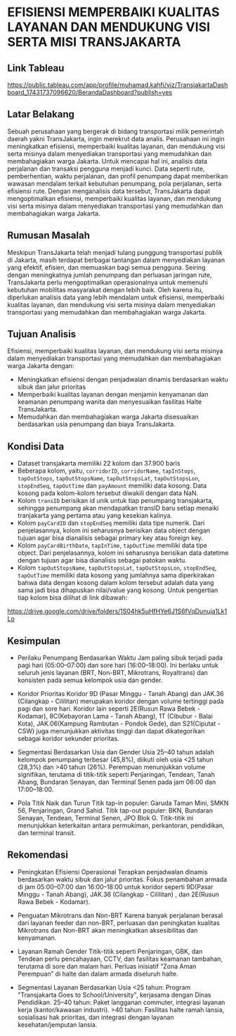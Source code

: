 # EFISIENSI MEMPERBAIKI KUALITAS LAYANAN DAN MENDUKUNG VISI SERTA MISI TRANSJAKARTA

## Link Tableau
https://public.tableau.com/app/profile/muhamad.kahfi/viz/TransjakartaDashboard_17431737096620/BerandaDashboard?publish=yes

## Latar Belakang
Sebuah perusahaan yang bergerak di bidang transportasi milik pemerintah daerah yakni TransJakarta, ingin merekrut data analis. Perusahaan ini ingin meningkatkan efisiensi, memperbaiki kualitas layanan, dan mendukung visi serta misinya dalam menyediakan transportasi yang memudahkan dan membahagiakan warga Jakarta. 
Untuk mencapai hal ini, analisis data perjalanan dan transaksi pengguna menjadi kunci. Data seperti rute, pemberhentian, waktu perjalanan, dan profil penumpang dapat memberikan wawasan mendalam terkait kebutuhan penumpang, pola perjalanan, serta efisiensi rute. Dengan menganalisis data tersebut, TransJakarta dapat mengoptimalkan efisiensi, memperbaiki kualitas layanan, dan mendukung visi serta misinya dalam menyediakan transportasi yang memudahkan dan membahagiakan warga Jakarta.

## Rumusan Masalah
Meskipun TransJakarta telah menjadi tulang punggung transportasi publik di Jakarta, masih terdapat berbagai tantangan dalam menyediakan layanan yang efektif, efisien, dan memuaskan bagi semua pengguna. Seiring dengan meningkatnya jumlah penumpang dan perluasan jaringan rute, TransJakarta perlu mengoptimalkan operasionalnya untuk memenuhi kebutuhan mobilitas masyarakat dengan lebih baik. 
Oleh karena itu, diperlukan analisis data yang lebih mendalam untuk efisiensi, memperbaiki kualitas layanan, dan mendukung visi serta misinya dalam menyediakan transportasi yang memudahkan dan membahagiakan warga Jakarta.

## Tujuan Analisis
Efisiensi, memperbaiki kualitas layanan, dan mendukung visi serta misinya dalam menyediakan transportasi yang memudahkan dan membahagiakan warga Jakarta dengan:
- Meningkatkan efisiensi dengan penjadwalan dinamis berdasarkan waktu sibuk dan jalur prioritas
- Memperbaiki kualitas layanan dengan menjamin kenyamanan dan keamanan penumpang wanita dan menyesuaikan fasilitas Halte TransJakarta.
- Memudahkan dan membahagiakan warga Jakarta disesuaikan berdasarkan usia penumpang dan biaya TransJakarta.

## Kondisi Data
- Dataset transjakarta memiliki 22 kolom dan 37.900 baris
- Beberapa kolom, yaitu, `corridorID`, `corridorName`, `tapInStops`, `tapOutStops`, `tapOutStopsName`, `tapOutStopsLat`, `tapOutStopsLon`, `stopEndSeq`, `tapOutTime` dan `payAmount` memiliki data kosong. Data kosong pada kolom-kolom tersebut diwakili dengan data NaN.
- Kolom `transID` berisikan id unik untuk tiap penumpang transjakarta, sehingga penumpang akan mendapatkan transID baru setiap menaiki tranjakarta yang pertama atau yang kesekian kalinya.
- Kolom `payCardID` dan `stopEndSeq` memiliki data tipe numerik. Dari penjelasannya, kolom ini seharusnya berisikan data object dengan tujuan agar bisa dianalisis sebagai primary key atau foreign key.
- Kolom `payCardBirthDate`, `tapInTime`, `tapOutTime` memiliki data tipe object. Dari penjelasannya, kolom ini seharusnya berisikan data datetime dengan tujuan agar bisa dianalisis sebagai patokan waktu.
- Kolom `tapOutStopsName`, `tapOutStopsLat`, `tapOutStopsLon`, `stopEndSeq`, `tapOutTime` memiliki data kosong yang jumlahnya sama diperkirakan bahwa data dengan kosong dalam kolom tersebut adalah data yang sama jadi bisa dihapuskan nilai/value yang kosong.
Untuk pengertian tiap kolom bisa dilihat di link dibawah:

https://drive.google.com/drive/folders/1S04hk5uHfHYe6J1S6fVqDunuja1Lk1Lo

## Kesimpulan
- Perilaku Penumpang Berdasarkan Waktu
Jam paling sibuk terjadi pada pagi hari (05:00–07:00) dan sore hari (16:00–18:00).
Ini berlaku untuk seluruh jenis layanan (BRT, Non-BRT, Mikrotrans, Royaltrans) dan konsisten pada semua kelompok usia dan gender.

- Koridor Prioritas
Koridor 9D (Pasar Minggu - Tanah Abang) dan JAK.36 (Cilangkap - Cililitan) merupakan koridor dengan volume tertinggi pada pagi dan sore hari.
Koridor lain seperti 2E(Rusun Rawa Bebek - Kodamar), 8C(Kebayoran Lama - Tanah Abang), 1T (Cibubur - Balai Kota), JAK.06(Kampung Rambutan - Pondok Gede), dan S21(Ciputat - CSW) juga menunjukkan aktivitas tinggi dan dapat dikategorikan sebagai koridor sekunder prioritas.

- Segmentasi Berdasarkan Usia dan Gender
Usia 25–40 tahun adalah kelompok penumpang terbesar (45,8%), diikuti oleh usia <25 tahun (28,3%) dan >40 tahun (26%).
Perempuan menunjukkan volume signifikan, terutama di titik-titik seperti Penjaringan, Tendean, Tanah Abang, Bundaran Senayan, dan Terminal Senen pada jam 06:00 dan 17:00–18:00.

- Pola Titik Naik dan Turun
Titik tap-in populer: Garuda Taman Mini, SMKN 56, Penjaringan, Grand Sahid.
Titik tap-out populer: BKN, Bundaran Senayan, Tendean, Terminal Senen, JPO Blok G.
Titik-titik ini menunjukkan keterkaitan antara permukiman, perkantoran, pendidikan, dan terminal transit.

## Rekomendasi
- Peningkatan Efisiensi Operasional
Terapkan penjadwalan dinamis berdasarkan waktu sibuk dan jalur prioritas.
Fokus penambahan armada di jam 05:00–07:00 dan 16:00–18:00 untuk koridor seperti 9D(Pasar Minggu - Tanah Abang), JAK.36 (Cilangkap - Cililitan) , dan 2E(Rusun Rawa Bebek - Kodamar).

- Penguatan Mikrotrans dan Non-BRT
Karena banyak perjalanan berasal dari layanan feeder dan non-BRT, perluasan dan peningkatan kualitas Mikrotrans dan Non-BRT akan meningkatkan aksesibilitas dan kenyamanan.

- Layanan Ramah Gender
Titik-titik seperti Penjaringan, GBK, dan Tendean perlu pencahayaan, CCTV, dan fasilitas keamanan tambahan, terutama di sore dan malam hari.
Perluas inisiatif “Zona Aman Perempuan” di halte dan dalam armada diseluruh halte.

- Segmentasi Layanan Berdasarkan Usia
<25 tahun: Program "Transjakarta Goes to School/University", kerjasama dengan Dinas Pendidikan.
25–40 tahun: Paket langganan commuter, integrasi layanan kerja (kantor/kawasan industri).
\>40 tahun: Fasilitas halte ramah lansia, sosialisasi hak prioritas, dan integrasi dengan layanan kesehatan/jemputan lansia.

